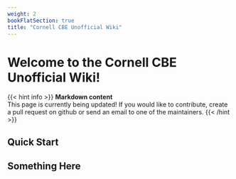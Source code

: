 ```yaml
---
weight: 2
bookFlatSection: true
title: "Cornell CBE Unofficial Wiki"
---
```


# Welcome to the Cornell CBE Unofficial Wiki!

{{< hint info >}}
**Markdown content**  
This page is currently being updated! If you would like to contribute, create a pull request on github or send an email to one of the maintainers.
{{< /hint >}}
## Quick Start


## Something Here




